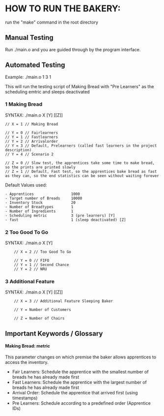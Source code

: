 # HOW TO RUN THE BAKERY:

run the "make" command in the root directory

## Manual Testing

Run ./main.o and you are guided through by the program interface.

## Automated Testing

Example: ./main.o 1 3 1 

This will run the testing script of Making Bread with "Pre Learners" as the scheduling emtric and sleeps deactivated

### 1 Making Bread

SYNTAX: ./main.o X [Y] [[Z]]

    // X = 1 // Making Bread

    // Y = 0 // Fairlearners
    // Y = 1 // Fastlearners
    // Y = 2 // Arrivalorder
    // Y = 3 // Default, Prelearners (called fast learners in the project description)
    // Y = 4 // Scenario 2

    // Z = 0 // Slow test, the apprentices take some time to make bread, so the prints are printed slowly
    // Z = 1 // Default, Fast test, so the apprentices bake bread as fast as they can, so the end statistics can be seen without waiting forever

Default Values used: 

    - Apprentices                 1000
    - Target number of Breads     10000
    - Inventory Stock             20
    - Number of Breadtypes        1
    - Number of Ingredients       1
    - Scheduling metric           3 (pre learners) [Y]
    - fast                        1 (sleep deactivated) [Z]


### 2 Too Good To Go

SYNTAX: ./main.o X [Y]

        // X = 2 // Too Good To Go

        // Y = 0 // FIFO
        // Y = 1 // Second Chance
        // Y = 2 // NRU

### 3 Additional Feature

SYNTAX: ./main.o X [Y] [[Z]]

        // X = 3 // Additional Feature Sleeping Baker
        
        // Y = Number of Customers

        // Z = Number of Chairs


## Important Keywords / Glossary

#### Making Bread: metric

This parameter changes on which premise the baker allows apprentices to access the inventory.

- Fair Learners: Schedule the apprentice with the smallest number of breads he has already made first
- Fast Learners: Schedule the apprentice with the largest number of breads he has already made first
- Arrival Order: Schedule the apprentice that arrived first (using timestamps)
- Pre Learners: Schedule according to a predefined order (Apprentice IDs)





